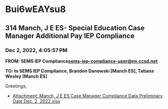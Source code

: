 # Bui6wEAYsu8
## 314 Manch, J E ES- Special Education Case Manager Additional Pay IEP Compliance
### Dec 2, 2022, 4:05:57 PM
**FROM: SEMS IEP Compliance<sems-iep-compliance-user@nv.ccsd.net>**

**TO: to SEMS IEP Compliance, Brandon Danowski [Manch ES], Tatiana Wesley [Manch ES]**


Greetings, 

 





* [Attachment: Manch, J E ES Case Manager Compliance Data Preliminary Date Dec. 2, 2022.xlsx](Bui6wEAYsu8-attachment-1.xlsx)
